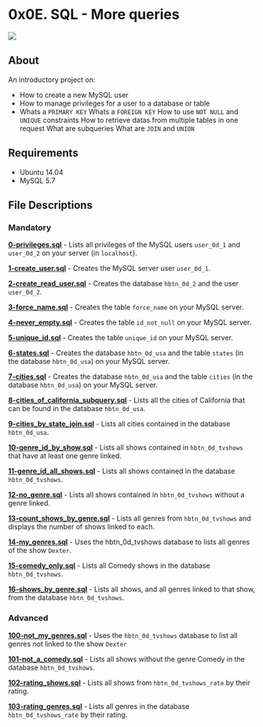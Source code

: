 # 0x0E. SQL - More queries
<img src="https://d1.awsstatic.com/asset-repository/products/amazon-rds/1024px-MySQL.ff87215b43fd7292af172e2a5d9b844217262571.png">

## About
An introductory project on:
- How to create a new MySQL user
- How to manage privileges for a user to a database or table
- Whats a `PRIMARY KEY`
Whats a `FOREIGN KEY`
How to use `NOT NULL` and `UNIQUE` constraints
How to retrieve datas from multiple tables in one request
What are subqueries
What are `JOIN` and `UNION`

## Requirements
- Ubuntu 14.04
- MySQL 5.7

## File Descriptions
### Mandatory
**[0-privileges.sql](0-privileges.sql)** - Lists all privileges of the MySQL users `user_0d_1` and `user_0d_2` on your server (in `localhost`).

**[1-create_user.sql](1-create_user.sql)** - Creates the MySQL server user `user_0d_1`.

**[2-create_read_user.sql](2-create_read_user.sql)** - Creates the database `hbtn_0d_2` and the user `user_0d_2`.

**[3-force_name.sql](3-force_name.sql)** - Creates the table `force_name` on your MySQL server.

**[4-never_empty.sql](4-never_empty.sql)** - Creates the table `id_not_null` on your MySQL server.

**[5-unique_id.sql](5-unique_id.sql)** - Creates the table `unique_id` on your MySQL server.

**[6-states.sql](6-states.sql)** - Creates the database `hbtn_0d_usa` and the table `states` (in the database `hbtn_0d_usa`) on your MySQL server.

**[7-cities.sql](7-cities.sql)** - Creates the database `hbtn_0d_usa` and the table `cities` (in the database `hbtn_0d_usa`) on your MySQL server.

**[8-cities_of_california_subquery.sql](8-cities_of_california_subquery.sql)** - Lists all the cities of California that can be found in the database `hbtn_0d_usa`.

**[9-cities_by_state_join.sql](9-cities_by_state_join.sql)** - Lists all cities contained in the database `hbtn_0d_usa`.

**[10-genre_id_by_show.sql](10-genre_id_by_show.sql)** - Lists all shows contained in `hbtn_0d_tvshows` that have at least one genre linked.

**[11-genre_id_all_shows.sql](11-genre_id_all_shows.sql)** - Lists all shows contained in the database `hbtn_0d_tvshows`.

**[12-no_genre.sql](12-no_genre.sql)** - Lists all shows contained in `hbtn_0d_tvshows` without a genre linked.

**[13-count_shows_by_genre.sql](13-count_shows_by_genre.sql)** - Lists all genres from `hbtn_0d_tvshows` and displays the number of shows linked to each.

**[14-my_genres.sql](14-my_genres.sql)** - Uses the hbtn_0d_tvshows database to lists all genres of the show `Dexter`.

**[15-comedy_only.sql](15-comedy_only.sql)** - Lists all Comedy shows in the database `hbtn_0d_tvshows`.

**[16-shows_by_genre.sql](16-shows_by_genre.sql)** - Lists all shows, and all genres linked to that show, from the database `hbtn_0d_tvshows`.

### Advanced

**[100-not_my_genres.sql](100-not_my_genres.sql)** - Uses the `hbtn_0d_tvshows` database to list all genres not linked to the show `Dexter`

**[101-not_a_comedy.sql](101-not_a_comedy.sql)** - Lists all shows without the genre Comedy in the database `hbtn_0d_tvshows`.

**[102-rating_shows.sql](102-rating_shows.sql)** - Lists all shows from `hbtn_0d_tvshows_rate` by their rating.

**[103-rating_genres.sql](103-rating_genres.sql)** - Lists all genres in the database `hbtn_0d_tvshows_rate` by their rating.
